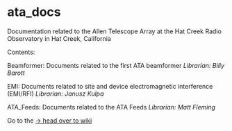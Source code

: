 # ata_docs
Documentation related to the Allen Telescope Array at the Hat Creek Radio Observatory in Hat Creek, California

Contents:

Beamformer: Documents related to the first ATA beamformer
*Librarian: Billy Barott*

EMI: Documents related to site and device electromagnetic interference (EMI/RFI)
*Librarian: Janusz Kulpa*

ATA_Feeds: Documents related to the ATA Feeds 
*Librarian: Matt Fleming*


Go to the [-> head over to wiki](https://github.com/SETIatHCRO/ata_docs/wiki)
